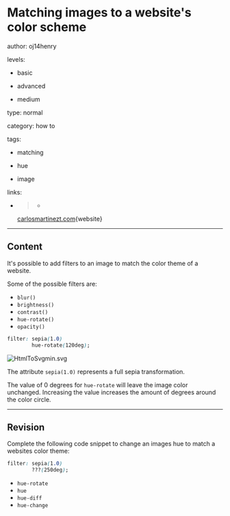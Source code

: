 # Matching images to a website's color scheme
author: oj14henry

levels:

  - basic

  - advanced

  - medium

type: normal

category: how to

tags:

  - matching

  - hue

  - image

links:

  - >-
    [carlosmartinezt.com](http://carlosmartinezt.com/2014/04/css-tricks-for-2014/){website}

---
## Content

It's possible to add filters to an image to match the color theme of a website.

Some of the possible filters are:
- `blur()`
- `brightness()`
- `contrast()`
- `hue-rotate()`
- `opacity()`


```css
filter: sepia(1.0)
        hue-rotate(120deg);
```

![HtmlToSvgmin.svg](%3Csvg%20height=%22auto%22%20viewBox=%220%200%20800%20300%22%20xmlns=%22http://www.w3.org/2000/svg%22%3E%3Cpath%20fill=%22#596193%22%20stroke=%22#fff%22%20d=%22M0%200h800v300H0z%22/%3E%3Cfilter%20id=%22a%22%3E%3CfeColorMatrix%20in=%22SourceGraphic%22%20type=%22hueRotate%22%20values=%22120%22/%3E%3C/filter%3E%3Ccircle%20cx=%22170%22%20cy=%22150%22%20r=%22100%22%20fill=%22#ff4500%22/%3E%3Ccircle%20cx=%22170%22%20cy=%22150%22%20r=%2275%22%20fill=%22#8FCC67%22/%3E%3Ctext%20x=%22120%22%20y=%22160%22%20font-family=%22'Roboto',%20sans-serif%22%20font-size=%2230%22%3ENo%20Hue%3C/text%3E%3Cg%20filter=%22url%28#a%29%22%3E%3Ccircle%20cx=%22390%22%20cy=%22150%22%20r=%22100%22%20fill=%22#ff4500%22/%3E%3Ccircle%20cx=%22390%22%20cy=%22150%22%20r=%2275%22%20fill=%22#8FCC67%22/%3E%3C/g%3E%3Ctext%20x=%22330%22%20y=%22160%22%20font-family=%22'Roboto',%20sans-serif%22%20font-size=%2230%22%3EHue=120%3C/text%3E%3Cg%20filter=%22url%28#b%29%22%3E%3Ccircle%20cx=%22610%22%20cy=%22150%22%20r=%22100%22%20fill=%22#ff4500%22/%3E%3Ccircle%20cx=%22610%22%20cy=%22150%22%20r=%2275%22%20fill=%22#8FCC67%22/%3E%3C/g%3E%3Cg%20font-family=%22'Roboto',%20sans-serif%22%20font-size=%2230%22%3E%3Ctext%20x=%22560%22%20y=%22140%22%3ENo%20Hue%3C/text%3E%3Ctext%20x=%22543%22%20y=%22180%22%3ESepia=1.0%3C/text%3E%3C/g%3E%3Cfilter%20id=%22b%22%3E%3CfeColorMatrix%20in=%22SourceGraphic%22%20values=%220.64%200.55%200.15%200%200%200.52%200.49%200.14%200%200%200.18%200.38%200.13%200%200%200%200%200%201%200%22/%3E%3C/filter%3E%3C/svg%3E)

The attribute `sepia(1.0)` represents a full sepia transformation.

The value of 0 degrees for `hue-rotate` will leave the image color unchanged. Increasing the value increases the amount of degrees around the color circle.

---
## Revision

Complete the following code snippet to change an images hue to match a websites color theme:

```css
filter: sepia(1.0)
        ???(250deg);
```

* `hue-rotate`
* `hue`
* `hue-diff`
* `hue-change`
